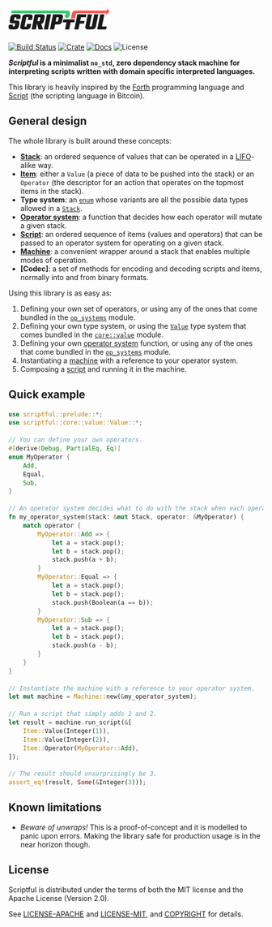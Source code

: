 # ![Scriptful](logo.png)

[![Build Status](https://travis-ci.com/aesedepece/scriptful.svg?branch=master)](https://travis-ci.com/aesedepece/scriptful)
[![Crate](https://img.shields.io/crates/v/scriptful.svg)](https://crates.io/crates/scriptful)
[![Docs](https://docs.rs/scriptful/badge.svg)](https://docs.rs/scriptful)
![License](https://img.shields.io/crates/l/scriptful.svg)

___Scriptful_ is a minimalist `no_std`, zero dependency stack machine for interpreting scripts written with domain
 specific interpreted languages.__

This library is heavily inspired by the [Forth] programming language and [Script][BitcoinScript] (the scripting language in Bitcoin).

## General design

The whole library is built around these concepts:

- __[Stack]__: an ordered sequence of values that can be operated in a [LIFO]-alike way.
- __[Item]__: either a `Value` (a piece of data to be pushed into the stack) or an `Operator` (the descriptor for an action that operates on the topmost items in the stack).
- __Type system__: an [`enum`][enum] whose variants are all the possible data types allowed in a [`Stack`][Stack].
- __[Operator system]__: a function that decides how each operator will mutate a given stack.
- __[Script]__: an ordered sequence of items (values and operators) that can be passed to an operator system for operating on a given stack.
- __[Machine]__: a convenient wrapper around a stack that enables multiple modes of operation.
- __[Codec]__: a set of methods for encoding and decoding scripts and items, normally into and from binary formats.

Using this library is as easy as:

1. Defining your own set of operators, or using any of the ones that come bundled in the [`op_systems`][Operator system] module.
2. Defining your own type system, or using the [`Value`][Value] type system that comes bundled in the [`core::value`][Value] module.
3. Defining your own [operator system][Operator system] function, or using any of the ones that come bundled in the [`op_systems`][Operator system] module.
4. Instantiating a [machine][Machine] with a reference to your operator system.
5. Composing a [script][Script] and running it in the machine.

## Quick example

```rust
use scriptful::prelude::*;
use scriptful::core::value::Value::*;

// You can define your own operators.
#[derive(Debug, PartialEq, Eq)]
enum MyOperator {
    Add,
    Equal,
    Sub,
}

// An operator system decides what to do with the stack when each operator is applied on it.
fn my_operator_system(stack: &mut Stack, operator: &MyOperator) {
    match operator {
        MyOperator::Add => {
            let a = stack.pop();
            let b = stack.pop();
            stack.push(a + b);
        }
        MyOperator::Equal => {
            let a = stack.pop();
            let b = stack.pop();
            stack.push(Boolean(a == b));
        }
        MyOperator::Sub => {
            let a = stack.pop();
            let b = stack.pop();
            stack.push(a - b);
        }
    }
}

// Instantiate the machine with a reference to your operator system.
let mut machine = Machine::new(&my_operator_system);

// Run a script that simply adds 1 and 2.
let result = machine.run_script(&[
    Item::Value(Integer(1)),
    Item::Value(Integer(2)),
    Item::Operator(MyOperator::Add),
]);

// The result should unsurprisingly be 3.
assert_eq!(result, Some(&Integer(3)));
```

## Known limitations

- _Beware of unwraps!_ This is a proof-of-concept and it is modelled to panic upon errors.
Making the library safe for production usage is in the near horizon though.

## License

Scriptful is distributed under the terms of both the MIT license and the Apache License (Version 2.0).

See [LICENSE-APACHE] and [LICENSE-MIT], and [COPYRIGHT] for details.

[Forth]: https://en.wikipedia.org/wiki/Forth_(programming_language)
[BitcoinScript]: https://en.bitcoin.it/wiki/Script
[LIFO]: https://en.wikipedia.org/wiki/Stack_(abstract_data_type)
[Stack]: https://docs.rs/scriptful/latest/scriptful/core/stack/struct.Stack.html
[Item]: https://docs.rs/scriptful/latest/scriptful/core/item/enum.Item.html
[Operator system]: https://docs.rs/scriptful/latest/scriptful/op_systems/
[Script]: https://docs.rs/scriptful/latest/scriptful/core/type.Script.html
[Machine]: https://docs.rs/scriptful/latest/scriptful/core/machine/struct.Machine.html
[smallvec]: https://crates.io/crates/smallvec
[Value]: core/value/enum.Value.html
[enum]: https://doc.rust-lang.org/std/keyword.enum.html
[LICENSE-APACHE]: LICENSE-APACHE
[LICENSE-MIT]: LICENSE-MIT
[COPYRIGHT]: COPYRIGHT
